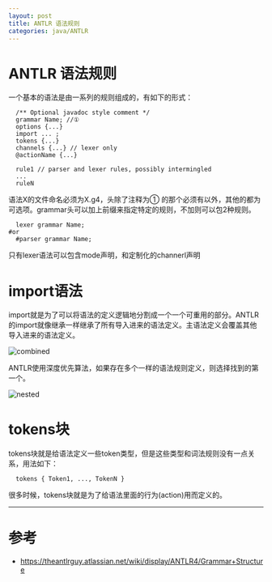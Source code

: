 ```yaml
---
layout: post
title: ANTLR 语法规则
categories: java/ANTLR
---
```


ANTLR 语法规则
============
  
  一个基本的语法是由一系列的规则组成的，有如下的形式：
  
```
  /** Optional javadoc style comment */
  grammar Name; //① 
  options {...}
  import ... ;
  tokens {...}
  channels {...} // lexer only
  @actionName {...}
  
  rule1 // parser and lexer rules, possibly intermingled
  ...
  ruleN
```
  
  语法X的文件命名必须为X.g4，头除了注释为① 的那个必须有以外，其他的都为可选项。grammar头可以加上前缀来指定特定的规则，不加则可以包2种规则。

```
  lexer grammar Name;
#or
  #parser grammar Name;
```
  
  只有lexer语法可以包含mode声明，和定制化的channerl声明
  
# import语法
  
  import就是为了可以将语法的定义逻辑地分割成一个一个可重用的部分。ANTLR 的import就像继承一样继承了所有导入进来的语法定义。主语法定义会覆盖其他导入进来的语法定义。
  
![combined](https://theantlrguy.atlassian.net/wiki/download/attachments/1900577/combined.png?version=1&modificationDate=1352670746879&api=v2)

  ANTLR使用深度优先算法，如果存在多个一样的语法规则定义，则选择找到的第一个。
  
![nested](https://theantlrguy.atlassian.net/wiki/download/thumbnails/1900577/nested.png?version=1&modificationDate=1352670769050&api=v2)
  
# tokens块
  
  tokens块就是给语法定义一些token类型，但是这些类型和词法规则没有一点关系，用法如下：
  
```
  tokens { Token1, ..., TokenN }
```

  很多时候，tokens块就是为了给语法里面的行为(action)用而定义的。
  
-----
  
# 参考
  
* <https://theantlrguy.atlassian.net/wiki/display/ANTLR4/Grammar+Structure>

